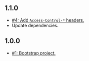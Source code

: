 ## 1.1.0
* [#4: Add `Access-Control-*` headers.](https://github.com/haensl/http/issues/4)
* Update dependencies.

## 1.0.0
* [#1: Bootstrap project.](https://github.com/haensl/http/issues/1)

